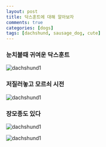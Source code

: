 ```yaml
---
layout: post
title: 닥스훈트에 대해 알아보자
comments: true
categories: [dogs]
tags: [dachshund, sausage_dog, cute]
---
```


### 눈치볼때 귀여운 닥스훈트
![dachshund1](http://wuld.ipdisk.co.kr:8000/list/HDD1/embed/dogs/2023-01-18-닥스훈트에%20대해%20알아보자/dachshund1.jpg)

### 저질러놓고 모르쇠 시전
![dachshund1](http://wuld.ipdisk.co.kr:8000/list/HDD1/embed/dogs/2023-01-18-닥스훈트에%20대해%20알아보자/dachshund2.jpg)

### 장모종도 있다
![dachshund1](http://wuld.ipdisk.co.kr:8000/list/HDD1/embed/dogs/2023-01-18-닥스훈트에%20대해%20알아보자/dachshund3.jpg)

![dachshund1](./dachshund1.jpg)